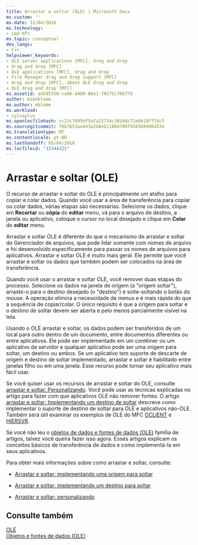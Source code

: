 ```yaml
---
title: Arrastar e soltar (OLE) | Microsoft Docs
ms.custom: ''
ms.date: 11/04/2016
ms.technology:
- cpp-mfc
ms.topic: conceptual
dev_langs:
- C++
helpviewer_keywords:
- OLE server applications [MFC], drag and drop
- drag and drop [MFC]
- OLE applications [MFC], drag and drop
- File Manager drag and drop support [MFC]
- drag and drop [MFC], about OLE drag and drop
- OLE drag and drop [MFC]
ms.assetid: a4595350-ca06-4400-88a1-f0175c76b77b
author: mikeblome
ms.author: mblome
ms.workload:
- cplusplus
ms.openlocfilehash: cc23c7695bf5afa22734c382ddc72e8418ff74c5
ms.sourcegitcommit: 76b7653ae443a2b8eb1186b789f8503609d6453e
ms.translationtype: MT
ms.contentlocale: pt-BR
ms.lasthandoff: 05/04/2018
ms.locfileid: "33344325"
---
```

# <a name="drag-and-drop-ole"></a>Arrastar e soltar (OLE)
O recurso de arrastar e soltar do OLE é principalmente um atalho para copiar e colar dados. Quando você usar a área de transferência para copiar ou colar dados, várias etapas são necessárias. Selecione os dados, clique em **Recortar** ou **cópia** do **editar** menu, vá para o arquivo de destino, a janela ou aplicativo, coloque o cursor no local desejado e clique em **Colar** do **editar** menu.  
  
 Arrastar e soltar OLE é diferente do que o mecanismo de arrastar e soltar do Gerenciador de arquivos, que pode lidar somente com nomes de arquivo e foi desenvolvido especificamente para passar os nomes de arquivos para aplicativos. Arrastar e soltar OLE é muito mais geral. Ele permite que você arrastar e soltar os dados que também podem ser colocados na área de transferência.  
  
 Quando você usar o arrastar e soltar OLE, você remover duas etapas do processo. Selecione os dados na janela de origem (a "origem soltar"), arraste-o para o destino desejado (o "destino") e solte-soltando o botão do mouse. A operação elimina a necessidade de menus e é mais rápida do que a sequência de copiar/colar. O único requisito é que a origem para soltar e o destino de soltar devem ser aberta e pelo menos parcialmente visível na tela.  
  
 Usando o OLE arrastar e soltar, os dados podem ser transferidos de um local para outro dentro de um documento, entre documentos diferentes ou entre aplicativos. Ele pode ser implementado em um contêiner ou um aplicativo de servidor e qualquer aplicativo pode ser uma origem para soltar, um destino ou ambos. Se um aplicativo tem suporte de descarte de origem e destino de soltar implementado, arrastar e soltar é habilitado entre janelas filho ou em uma janela. Esse recurso pode tornar seu aplicativo mais fácil usar.  
  
 Se você quiser usar os recursos de arrastar e soltar do OLE, consulte [arrastar e soltar: Personalizando](../mfc/drag-and-drop-customizing.md). Você pode usar as técnicas explicadas no artigo para fazer com que aplicativos OLE não remover fontes. O artigo [arrastar e soltar: Implementando um destino de soltar](../mfc/drag-and-drop-implementing-a-drop-target.md) descreve como implementar o suporte de destino de soltar para OLE e aplicativos não-OLE. Também será útil examinar os exemplos de OLE do MFC [OCLIENT](../visual-cpp-samples.md) e [HIERSVR](../visual-cpp-samples.md).  
  
 Se você não leu o [objetos de dados e fontes de dados (OLE)](../mfc/data-objects-and-data-sources-ole.md) família de artigos, talvez você queira fazer isso agora. Esses artigos explicam os conceitos básicos de transferência de dados e como implementá-la em seus aplicativos.  
  
 Para obter mais informações sobre como arrastar e soltar, consulte:  
  
-   [Arrastar e soltar: implementando uma origem para soltar](../mfc/drag-and-drop-implementing-a-drop-source.md)  
  
-   [Arrastar e soltar: implementando um destino para soltar](../mfc/drag-and-drop-implementing-a-drop-target.md)  
  
-   [Arrastar e soltar: personalizando](../mfc/drag-and-drop-customizing.md)  
  
## <a name="see-also"></a>Consulte também  
 [OLE](../mfc/ole-in-mfc.md)   
 [Objetos e fontes de dados (OLE)](../mfc/data-objects-and-data-sources-ole.md)

